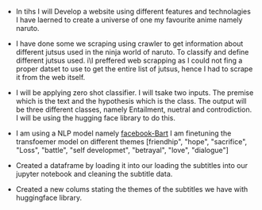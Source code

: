 - In tihs I will Develop a website using different features and technolagies I have laerned to create a universe of one my favourite anime namely naruto.

- I have done some we scraping using crawler to get information about different jutsus used in the ninja world of naruto. To classify and define different jutsus used. i\I preffered web scrapping as I could not fing a proper datset to use to get the entire list of jutsus, hence I had to scrape it from the web itself.

- I will be applying zero shot classifier. I will tsake two inputs. The premise  which is the text and the hypothesis which is the class. The output will be three different classes, namely Entailment, nuetral and controdiction. I will be using the hugging face library to do this.

- I am using a NLP model namely [facebook-Bart](https://huggingface.co/facebook/bart-large-mnli)
I am finetuning the transfoemer model on different themes [friendhip", "hope", "sacrifice", "Loss", "battle", "self developmet", "betrayal", "love", "dialogue"]

- Created a dataframe by loading it into our loading the subtitles into our jupyter notebook and cleaning the subtitle data.

- Created a new colums stating the themes of the subtitles we have with huggingface library.